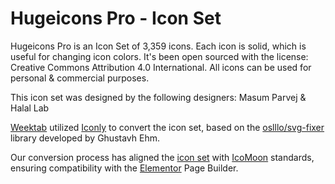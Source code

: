 # Hugeicons Pro - Icon Set

Hugeicons Pro is an Icon Set of 3,359 icons. Each icon is solid, which is useful for changing icon colors. It's been open sourced with the license: Creative Commons Attribution 4.0 International. All icons can be used for personal & commercial purposes.

This icon set was designed by the following designers: Masum Parvej & Halal Lab

[Weektab](https://weektab.org/) utilized [Iconly](https://iconly.io/tools/svg-convert-stroke-to-fill) to convert the icon set, based on the [oslllo/svg-fixer](https://github.com/oslllo/svg-fixer) library developed by Ghustavh Ehm.

Our conversion process has aligned the [icon set](https://iconduck.com/sets/hugeicons-pro) with [IcoMoon](https://icomoon.io/app/) standards, ensuring compatibility with the [Elementor](https://elementor.com/) Page Builder.